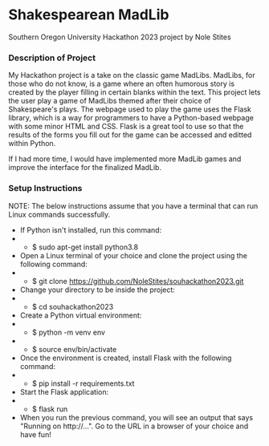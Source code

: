 # Shakespearean MadLib

Southern Oregon University Hackathon 2023 project by Nole Stites

### Description of Project

My Hackathon project is a take on the classic game MadLibs. MadLibs, for those who do not know, is a game where an often humorous story is created by the player filling in certain blanks within the text. This project lets the user play a game of MadLibs themed after their choice of Shakespeare's plays. The webpage used to play the game uses the Flask library, which is a way for programmers to have a Python-based webpage with some minor HTML and CSS. Flask is a great tool to use so that the results of the forms you fill out for the game can be accessed and editted within Python.

If I had more time, I would have implemented more MadLib games and improve the interface for the finalized MadLib.

### Setup Instructions
NOTE: The below instructions assume that you have a terminal that can run Linux commands successfully.

* If Python isn't installed, run this command:
* * $ sudo apt-get install python3.8
* Open a Linux terminal of your choice and clone the project using the following command:
* * $ git clone https://github.com/NoleStites/souhackathon2023.git
* Change your directory to be inside the project:
* * $ cd souhackathon2023
* Create a Python virtual environment:
* * $ python -m venv env
* * $ source env/bin/activate
* Once the environment is created, install Flask with the following command:
* * $ pip install -r requirements.txt
* Start the Flask application:
* * $ flask run
* When you run the previous command, you will see an output that says "Running on http://...". Go to the URL in a browser of your choice and have fun!



